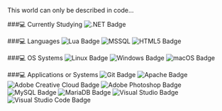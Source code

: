 This world can only be described in code...

###💻 Currently Studying
![.NET Badge](https://img.shields.io/badge/.NET-512BD4?logo=dotnet&logoColor=fff&style=flat)

###💻 Languages
![Lua Badge](https://img.shields.io/badge/Lua-2C2D72?logo=lua&logoColor=fff&style=flat)
![MSSQL](https://img.shields.io/badge/-TSQL-333333?style=flat&logo=microsoftsqlserver)
![HTML5 Badge](https://img.shields.io/badge/HTML5-E34F26?logo=html5&logoColor=fff&style=flat)

###💻 OS Systems
![Linux Badge](https://img.shields.io/badge/Linux-FCC624?logo=linux&logoColor=000&style=flat)
![Windows Badge](https://img.shields.io/badge/Windows-0078D6?logo=windows&logoColor=fff&style=flat)
![macOS Badge](https://img.shields.io/badge/macOS-000?logo=macos&logoColor=fff&style=flat)

###💻 Applications or Systems
![Git Badge](https://img.shields.io/badge/Git-F05032?logo=git&logoColor=fff&style=flat)
![Apache Badge](https://img.shields.io/badge/Apache-D22128?logo=apache&logoColor=fff&style=flat)
![Adobe Creative Cloud Badge](https://img.shields.io/badge/Adobe%20Creative%20Cloud-DA1F26?logo=adobecreativecloud&logoColor=fff&style=flat)
![Adobe Photoshop Badge](https://img.shields.io/badge/Adobe%20Photoshop-31A8FF?logo=adobephotoshop&logoColor=fff&style=flat)
![MySQL Badge](https://img.shields.io/badge/MySQL-4479A1?logo=mysql&logoColor=fff&style=flat)
![MariaDB Badge](https://img.shields.io/badge/MariaDB-003545?logo=mariadb&logoColor=fff&style=flat)
![Visual Studio Badge](https://img.shields.io/badge/Visual%20Studio-5C2D91?logo=visualstudio&logoColor=fff&style=flat)
![Visual Studio Code Badge](https://img.shields.io/badge/Visual%20Studio%20Code-007ACC?logo=visualstudiocode&logoColor=fff&style=flat)

<!--
**Emotion06/Emotion06** is a ✨ _special_ ✨ repository because its `README.md` (this file) appears on your GitHub profile.

Here are some ideas to get you started:

- 🔭 I’m currently working on ...
- 🌱 I’m currently learning ...
- 👯 I’m looking to collaborate on ...
- 🤔 I’m looking for help with ...
- 💬 Ask me about ...
- 📫 How to reach me: ...
- 😄 Pronouns: ...
- ⚡ Fun fact: ...
-->

